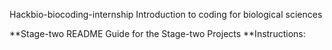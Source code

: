 Hackbio-biocoding-internship Introduction to coding for biological sciences

**Stage-two
README Guide for the Stage-two Projects
**Instructions:
